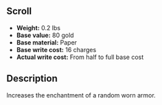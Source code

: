 ## Scroll
- **Weight:** 0.2 lbs
- **Base value:** 80 gold
- **Base material:** Paper
- **Base write cost:** 16 charges
- **Actual write cost:** From half to full base cost
## Description
Increases the enchantment of a random worn armor.
